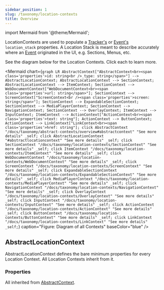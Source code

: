 ```yaml
---
sidebar_position: 1
slug: /taxonomy/location-contexts
title: Overview
---
```


import Mermaid from '@theme/Mermaid';

LocationContexts are used to populate a [Tracker's](/docs/tracking/core-concepts/trackers) or [Event's](/docs/tracking/core-concepts/events) `location_stack` properties. A Location Stack is 
meant to describe accurately where an [Event](/docs/tracking/core-concepts/events) originated in the UI, e.g. Sections, Menus, etc.

See the diagram below for the Location Contexts. Click each to learn more.

<Mermaid chart={`
	graph LR
		AbstractContext["AbstractContext<br><span class='properties'>id: string<br />_type: string</span>"] --> AbstractLocationContext;
		AbstractLocationContext --> SectionContext;
    AbstractLocationContext --> ItemContext;
    SectionContext --> WebDocumentContext["WebDocumentContext<br><span class='properties'>url: string</span>"];
    SectionContext --> ScreenContext["ScreenContext<br /><span class='properties'>screen: string</span>"];
    SectionContext --> ExpandableSectionContext;
    SectionContext --> MediaPlayerContext;
    SectionContext --> NavigationContext;
    SectionContext --> OverlayContext;
    ItemContext --> InputContext;
    ItemContext --> ActionContext["ActionContext<br><span class='properties'>text: string"];
    ActionContext --> ButtonContext;
    ActionContext --> LinkContext["LinkContext<br><span class='properties'>href: string"];
    click AbstractContext "/docs/taxonomy/abstract-contexts/overview#abstractcontext" "See more details" _self;
    click AbstractLocationContext "#abstractlocationcontext" "See more details" _self;
    click SectionContext "/docs/taxonomy/location-contexts/SectionContext" "See more details" _self;
    click ItemContext "/docs/taxonomy/location-contexts/ItemContext" "See more details" _self;
    click WebDocumentContext "/docs/taxonomy/location-contexts/WebDocumentContext" "See more details" _self;
    click ScreenContext "/docs/taxonomy/location-contexts/ScreenContext" "See more details" _self;
    click ExpandableSectionContext "/docs/taxonomy/location-contexts/ExpandableSectionContext" "See more details" _self;
    click MediaPlayerContext "/docs/taxonomy/location-contexts/MediaPlayerContext" "See more details" _self;
    click NavigationContext "/docs/taxonomy/location-contexts/NavigationContext" "See more details" _self;
    click OverlayContext "/docs/taxonomy/location-contexts/OverlayContext" "See more details" _self;
    click InputContext "/docs/taxonomy/location-contexts/InputContext" "See more details" _self;
    click ActionContext "/docs/taxonomy/location-contexts/ActionContext" "See more details" _self;
    click ButtonContext "/docs/taxonomy/location-contexts/ButtonContext" "See more details" _self;
    click LinkContext "/docs/taxonomy/location-contexts/LinkContext" "See more details" _self;
`} caption="Figure: Diagram of all Contexts" baseColor="blue" />

## AbstractLocationContext
AbstractLocationContext defines the bare minimum properties for every Location Context. All Location Contexts 
inherit from it.

### Properties
All inherited from [AbstractContext](/taxonomy/abstract-contexts/overview.md#abstractcontext).
